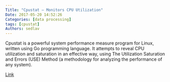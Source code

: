```yaml
---
Title: "Cpustat – Monitors CPU Utilization"
Date: 2017-05-20 14:52:26
Categories: [data processing]
tags: [cpustat]
Authors: sedlav
---
```


Cpustat is a powerful system performance measure program for Linux, written using Go programming language. It attempts to reveal CPU utilization and saturation in an effective way, using The Utilization Saturation and Errors (USE) Method (a methodology for analyzing the performance of any system).

[Link](https://www.tecmint.com/cpustat-monitors-cpu-utilization-by-processes-in-linux)
